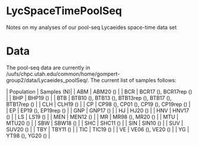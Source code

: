 # LycSpaceTimePoolSeq
Notes on my analyses of our pool-seq Lycaeides space-time data set

# Data
The pool-seq data are currently in /uufs/chpc.utah.edu/common/home/gompert-group2/data/Lycaeides_poolSeq/. The current list of samples follows:

| Population | Samples (N)|
| ABM | ABM20 () |
| BCR | BCR17 (), BCR17rep () |
| BHP | BHP19 () |
| BTB | BTB10 (), BTB13 (), BTB13rep (), BTB17 (), BTB17rep () |
| CLH | CLH19 () |
| CP | CP98 (), CP01 (), CP19 (), CP19rep () |
| EP | EP19 (), EP19rep () | 
| GNP | GNP17 () |
| HJ | HJ20 () |
| HNV | HNV17 () |
| LS | LS19 () |
| MEN | MEN12 () |
| MR | MR98 (), MR20 () |
| MTU | MTU20 () |
| SBW | SBW18 () |
| SHC | SHC11 () |
| SIN | SIN10 () |
| SUV | SUV20 () |
| TBY | TBY11 () |
| TIC | TIC19 () |
| VE | VE06 (), VE20 () |
| YG | YT98 (), YG20 () |
